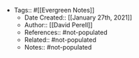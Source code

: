 - Tags:: #[[Evergreen Notes]]
    - Date Created:: [[January 27th, 2021]]
    - Author:: [[David Perell]]
    - References:: #not-populated
    - Related:: #not-populated
    - Notes:: #not-populated
